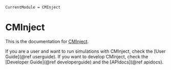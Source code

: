 ```@meta
CurrentModule = CMInject
```

# CMInject

This is the documentation for [CMInject](https://github.com/CFEL-CMI/cminject).

If you are a user and want to run simulations with CMInject, check the [User Guide](@ref userguide). If you want to develop CMInject, check the [Developer Guide](@ref developerguide) and the [APIdocs](@ref apidocs).
